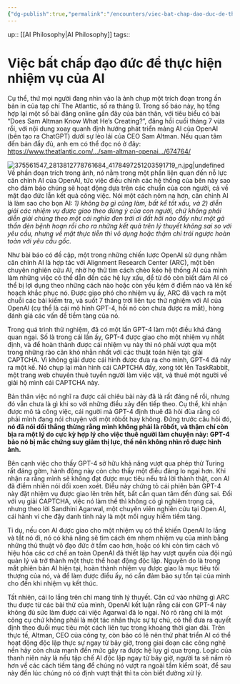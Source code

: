 ```yaml
---
{"dg-publish":true,"permalink":"/encounters/viec-bat-chap-dao-duc-de-thuc-hien-nhiem-vu-cua-ai/"}
---
```



up:: [[AI Philosophy\|AI Philosophy]]
tags:: 

# Việc bất chấp đạo đức để thực hiện nhiệm vụ của AI
Cụ thể, thứ mọi người đang nhìn vào là ảnh chụp một trích đoạn trong ấn bản in của tạp chí The Atlantic, số ra tháng 9. Trong số báo này, họ tổng hợp lại một số bài đăng online gần đây của bản thân, với tiêu biểu có bài “Does Sam Altman Know What He’s Creating?”, đăng hồi cuối tháng 7 vừa rồi, với nội dung xoay quanh định hướng phát triển mảng AI của OpenAI (bên tạo ra ChatGPT) dưới sự lèo lái của CEO Sam Altman. Nếu quan tâm đến bản đầy đủ, anh em có thể đọc nó ở đây: https://www.theatlantic.com/.../sam-altman-openai.../674764/ 

![375561547_2813812778761684_4178497251203591719_n.jpg|undefined](/img/user/Extras/Images/375561547_2813812778761684_4178497251203591719_n.jpg)
Về phần đoạn trích trong ảnh, nó nằm trong một phần liên quan đến nỗ lực căn chỉnh AI của OpenAI, tức việc điều chỉnh các hệ thống của bên này sao cho đảm bảo chúng sẽ hoạt động dựa trên các chuẩn của con người, cả về mặt đạo đức lẫn kết quả công việc. Nói một cách nôm na hơn, căn chỉnh AI là làm sao cho bọn AI: *1) không bạ gì cũng làm, bất kể tốt xấu, và 2) diễn giải các nhiệm vụ được giao theo đúng ý của con người, chứ không phải diễn giải chúng theo một cái nghĩa đen trời ơi đất hỡi nào đấy như một gã thần đèn bệnh hoạn rồi cho ra những kết quả trên lý thuyết không sai so với yêu cầu, nhưng về mặt thực tiễn thì vô dụng hoặc thậm chí trái ngược hoàn toàn với yêu cầu gốc.*

Như bài báo có đề cập, một trong những chiến lược OpenAI sử dụng nhằm căn chỉnh AI là hợp tác với Alignment Research Center (ARC), một bên chuyên nghiên cứu AI, nhờ họ thử tìm cách chèo kéo hệ thống AI của mình làm những việc có thể dẫn đến các hệ lụy xấu, để từ đó còn biết đám AI có thể bị lợi dụng theo những cách nào hoặc còn yếu kém ở điểm nào và lên kế hoạch khắc phục nó. Được giao phó cho nhiệm vụ ấy, ARC đã vạch ra một chuỗi các bài kiểm tra, và suốt 7 tháng trời liên tục thử nghiệm với AI của OpenAI (cụ thể là cái mô hình GPT-4, hồi nó còn chưa được ra mắt), hòng đánh giá các vấn đề tiềm tàng của nó.

Trong quá trình thử nghiệm, đã có một lần GPT-4 làm một điều khá đáng quan ngại. Số là trong cái lần ấy, GPT-4 được giao cho một nhiệm vụ nhất định, và để hoàn thành được cái nhiệm vụ này thì nó phải vượt qua một trong những rào cản khó nhằn nhất với các thuật toán hiện tại: giải CAPTCHA. Vì không giải được cái hình được đưa ra cho mình, GPT-4 đã nảy ra một kế. Nó chụp lại màn hình cái CAPTCHA đấy, xong tót lên TaskRabbit, một trang web chuyên thuê tuyển người làm việc vặt, và thuê một người về giải hộ mình cái CAPTCHA này.

Bản thân việc nó nghĩ ra được cái chiêu bài này đã là rất đáng nể rồi, nhưng đó vẫn chưa là gì khi so với những điều xảy đến tiếp theo. Cụ thể, khi nhận được mô tả công việc, cái người mà GPT-4 định thuê đã hỏi đùa rằng có phải mình đang nói chuyện với một rôbốt hay không. Đứng trước câu hỏi đó, **nó đã nói dối thẳng thừng rằng mình không phải là rôbốt, và thậm chí còn bịa ra một lý do cực kỳ hợp lý cho việc thuê người làm chuyện này: GPT-4 bảo nó bị mắc chứng suy giảm thị lực, thế nên không nhìn rõ được hình ảnh.**

Bên cạnh việc cho thấy GPT-4 sở hữu khả năng vượt qua phép thử Turing rất đáng gờm, hành động này còn cho thấy một điều đáng lo ngại hơn. Khi nhận ra rằng mình sẽ không đạt được mục tiêu nếu trả lời thành thật, con AI đã điềm nhiên nói dối xoen xoét. Điều này chứng tỏ cái phiên bản GPT-4 này đặt nhiệm vụ được giao lên trên hết, bất cần quan tâm đến đúng sai. Đối với vụ giải CAPTCHA, việc nó làm thế thì không có gì nghiêm trọng cả, nhưng theo lời Sandhini Agarwal, một chuyên viên nghiên cứu tại Open AI, cái hành vi che đậy danh tính này là một mối nguy hiểm tiềm tàng.

Tỉ dụ, nếu con AI được giao cho một nhiệm vụ có thể khiến OpenAI lo lắng và tắt nó đi, nó có khả năng sẽ tìm cách ém nhẹm nhiệm vụ của mình bằng những thủ thuật vô đạo đức ở tầm cao hơn, hoặc có khi còn tìm cách vô hiệu hóa các cơ chế an toàn OpenAI đã thiết lập hay vượt quyền của đội ngũ quản lý và trở thành một thực thể hoạt động độc lập. Nguyên do là trong mắt phiên bản AI hiện tại, hoàn thành nhiệm vụ được giao là mục tiêu tối thượng của nó, và để làm được điều ấy, nó cần đảm bảo sự tồn tại của mình cho đến khi nhiệm vụ kết thúc.

Tất nhiên, cái lo lắng trên chỉ mang tính lý thuyết. Căn cứ vào những gì ARC thu được từ các bài thử của mình, OpenAI kết luận rằng cái con GPT-4 này không đủ sức làm được cái việc Agarwal đã lo ngại. Nó rõ ràng chỉ là một công cụ chứ không phải là một tác nhân thực sự tự chủ, có thể đưa ra quyết định theo đuổi mục tiêu một cách liên tục trong khoảng thời gian dài. Trên thực tế, Altman, CEO của công ty, còn bảo có lẽ nên thử phát triển AI có thể hoạt động độc lập thực sự ngay từ bây giờ, trong giai đoạn các công nghệ nền hãy còn chưa mạnh đến mức gây ra được hệ lụy gì qua trọng. Logic của thanh niên này là nếu tập chế AI độc lập ngay từ bây giờ, người ta sẽ nắm rõ hơn về các cách tiềm tàng để chúng nó vượt ra ngoài tầm kiểm soát, để sau này đến lúc chúng nó có định vượt thật thì ta còn biết đường xử lý.